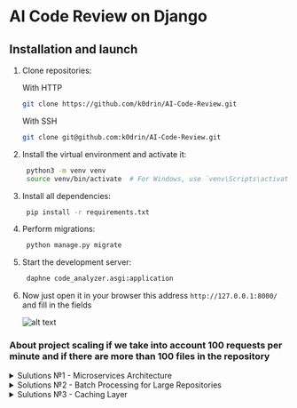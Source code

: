 # AI Code Review on Django

## Installation and launch

1. Clone repositories:

   With HTTP
   ```bash
   git clone https://github.com/k0drin/AI-Code-Review.git
   ```

   With SSH
   ```bash
   git clone git@github.com:k0drin/AI-Code-Review.git
   ```
2. Install the virtual environment and activate it:
   ```bash
    python3 -m venv venv
    source venv/bin/activate  # For Windows, use `venv\Scripts\activate`
    ```
3. Install all dependencies:
   ```bash
    pip install -r requirements.txt
    ```
4. Perform migrations:
   ```bash
    python manage.py migrate
    ```

5. Start the development server:
   ```bash
    daphne code_analyzer.asgi:application
    ```
8. Now just open it in your browser this address `http://127.0.0.1:8000/` and fill in the fields

   ![alt text](image.png)
   
### About project scaling if we take into account 100 requests per minute and if there are more than 100 files in the repository 


<details>
<summary>Sulutions №1 - Microservices Architecture</summary>
Microservices architecture is a design pattern that structures an application as a collection of small, independently deployable services, each focusing on a specific business capability and communicating over well-defined APIs. This approach allows for scalability, as each microservice can be scaled independently based on its load. Teams can choose the best technology for each service, improving flexibility. Fault isolation ensures that if one microservice fails, the entire application remains operational. Additionally, it allows for faster development and deployment, enabling teams to iterate and innovate more rapidly. Key steps include identifying services based on business capabilities, using RESTful APIs or messaging systems for communication, and deploying services using containers like Docker managed by Kubernetes.
</details>

<details>
<summary>Solutions №2 - Batch Processing for Large Repositories</summary>
Batch processing involves processing a group of data together, which is especially beneficial for analyzing large repositories with many files. This approach enhances efficiency by reducing overhead associated with initiating multiple independent tasks and minimizes context switching. It also improves resource utilization, leading to faster overall processing times. Implementation can include modifying the task queue to support batch processing, grouping files by criteria like type or size, and using asynchronous programming techniques to process batches concurrently. The analysis service should compile results from each batch into a single response, providing a comprehensive overview of all files analyzed.
</details>

<details>
<summary>Sulutions №3 - Caching Layer</summary>
A caching layer temporarily stores data for quick retrieval, significantly enhancing performance by reducing database load and speeding up response times. Caching improves performance by serving frequently requested information from memory instead of querying the database, thereby reducing latency. It also lowers the database load during peak times. Implementation involves choosing caching solutions like Redis or Memcached, employing strategies such as time-based expiry or cache invalidation, and determining what data to cache, including results of common analyses and repository metadata. Integrating the caching mechanism within the analysis and review services ensures they check the cache before making direct queries.
</details>